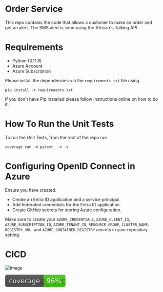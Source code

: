# Order Service

This repo contains the code that allows a customer to make an order and get an alert. The SMS alert is send using the African's Talking API. 

# Requirements
* Python (3.11.8)
* Azure Account
* Azure Subscription

Please install the dependencies via the `requirements.txt` file using 
```commandline
pip install -r requirements.txt
```
If you don't have Pip installed please follow instructions online on how to do it.

# How To Run the Unit Tests
To run the Unit Tests, from the root of the repo run
```commandline
coverage run -m pytest  -v -s
```

# Configuring OpenID Connect in Azure
Ensure you have created:
* Create an Entra ID application and a service principal.
* Add federated credentials for the Entra ID application.
* Create GitHub secrets for storing Azure configuration.

Make sure to create your `AZURE_CREDENTIALS`, `AZURE_CLIENT_ID`, `AZURE_SUBSCRIPTION_ID`, `AZURE_TENANT_ID`, `RESOURCE_GROUP`, `CLUSTER_NAME`. `REGISTRY_URL`. and `AZURE_CONTAINER_REGISTRY` aecrets in your repository setting.

# CICD
![image](https://github.com/OkothPius/SAAS/assets/47280229/2edc6f9e-4d48-438a-b654-803857501deb)


[![Coverage Status](coverage.svg)](https://github.com/OkothPius/Order-Service)
